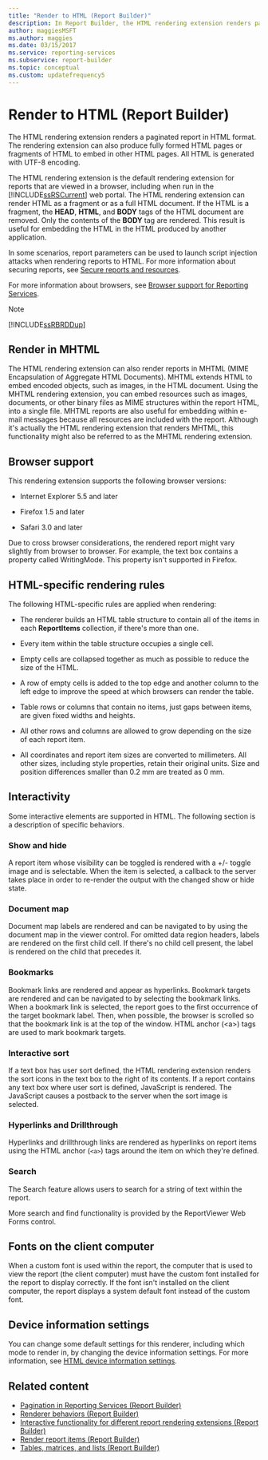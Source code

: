 ```yaml
---
title: "Render to HTML (Report Builder)"
description: In Report Builder, the HTML rendering extension renders paginated reports in HTML format. It can produce full HTML pages or fragments to embed in other pages.
author: maggiesMSFT
ms.author: maggies
ms.date: 03/15/2017
ms.service: reporting-services
ms.subservice: report-builder
ms.topic: conceptual
ms.custom: updatefrequency5
---
```

# Render to HTML (Report Builder)

  The HTML rendering extension renders a paginated report in HTML format. The rendering extension can also produce fully formed HTML pages or fragments of HTML to embed in other HTML pages. All HTML is generated with UTF-8 encoding.

The HTML rendering extension is the default rendering extension for reports that are viewed in a browser, including when run in the [!INCLUDE[ssRSCurrent](../../includes/ssrscurrent-md.md)] web portal. The HTML rendering extension can render HTML as a fragment or as a full HTML document. If the HTML is a fragment, the **HEAD**, **HTML**, and **BODY** tags of the HTML document are removed. Only the contents of the **BODY** tag are rendered. This result is useful for embedding the HTML in the HTML produced by another application.

In some scenarios, report parameters can be used to launch script injection attacks when rendering reports to HTML. For more information about securing reports, see [Secure reports and resources](../../reporting-services/security/secure-reports-and-resources.md).

For more information about browsers, see [Browser support for Reporting Services](../../reporting-services/browser-support-for-reporting-services-and-power-view.md).

> [!NOTE]  
> [!INCLUDE[ssRBRDDup](../../includes/ssrbrddup-md.md)]

## <a id="RenderingMHTML"></a> Render in MHTML

The HTML rendering extension can also render reports in MHTML (MIME Encapsulation of Aggregate HTML Documents). MHTML extends HTML to embed encoded objects, such as images, in the HTML document. Using the MHTML rendering extension, you can embed resources such as images, documents, or other binary files as MIME structures within the report HTML, into a single file. MHTML reports are also useful for embedding within e-mail messages because all resources are included with the report. Although it's actually the HTML rendering extension that renders MHTML, this functionality might also be referred to as the MHTML rendering extension.

## <a id="BrowserSupport"></a> Browser support

This rendering extension supports the following browser versions:

- Internet Explorer 5.5 and later

- Firefox 1.5 and later

- Safari 3.0 and later

Due to cross browser considerations, the rendered report might vary slightly from browser to browser. For example, the text box contains a property called WritingMode. This property isn't supported in Firefox.

## <a id="HTMLSpecificRenderingRules"></a> HTML-specific rendering rules

The following HTML-specific rules are applied when rendering:

- The renderer builds an HTML table structure to contain all of the items in each **ReportItems** collection, if there's more than one.

- Every item within the table structure occupies a single cell.

- Empty cells are collapsed together as much as possible to reduce the size of the HTML.

- A row of empty cells is added to the top edge and another column to the left edge to improve the speed at which browsers can render the table.

- Table rows or columns that contain no items, just gaps between items, are given fixed widths and heights.

- All other rows and columns are allowed to grow depending on the size of each report item.

- All coordinates and report item sizes are converted to millimeters. All other sizes, including style properties, retain their original units. Size and position differences smaller than 0.2 mm are treated as 0 mm.

## <a id="Interactivity"></a> Interactivity

Some interactive elements are supported in HTML. The following section is a description of specific behaviors.

### Show and hide

A report item whose visibility can be toggled is rendered with a +/- toggle image and is selectable. When the item is selected, a callback to the server takes place in order to re-render the output with the changed show or hide state.

### Document map

Document map labels are rendered and can be navigated to by using the document map in the viewer control. For omitted data region headers, labels are rendered on the first child cell. If there's no child cell present, the label is rendered on the child that precedes it.

### Bookmarks

Bookmark links are rendered and appear as hyperlinks. Bookmark targets are rendered and can be navigated to by selecting the bookmark links. When a bookmark link is selected, the report goes to the first occurrence of the target bookmark label. Then, when possible, the browser is scrolled so that the bookmark link is at the top of the window. HTML anchor (\<a>) tags are used to mark bookmark targets.

### Interactive sort

If a text box has user sort defined, the HTML rendering extension renders the sort icons in the text box to the right of its contents. If a report contains any text box where user sort is defined, JavaScript is rendered. The JavaScript causes a postback to the server when the sort image is selected.

### Hyperlinks and Drillthrough

Hyperlinks and drillthrough links are rendered as hyperlinks on report items using the HTML anchor (`<a>`) tags around the item on which they're defined.

### Search

The Search feature allows users to search for a string of text within the report.

More search and find functionality is provided by the ReportViewer Web Forms control.

## <a id="FontsOnClient"></a> Fonts on the client computer

When a custom font is used within the report, the computer that is used to view the report (the client computer) must have the custom font installed for the report to display correctly. If the font isn't installed on the client computer, the report displays a system default font instead of the custom font.

## <a id="DeviceInfo"></a> Device information settings

You can change some default settings for this renderer, including which mode to render in, by changing the device information settings. For more information, see [HTML device information settings](../../reporting-services/html-device-information-settings.md).

## Related content

- [Pagination in Reporting Services (Report Builder)](../../reporting-services/report-design/pagination-in-reporting-services-report-builder-and-ssrs.md)
- [Renderer behaviors (Report Builder)](../../reporting-services/report-design/rendering-behaviors-report-builder-and-ssrs.md)
- [Interactive functionality for different report rendering extensions (Report Builder)](../../reporting-services/report-builder/interactive-functionality-different-report-rendering-extensions.md)
- [Render report items (Report Builder)](../../reporting-services/report-design/rendering-report-items-report-builder-and-ssrs.md)
- [Tables, matrices, and lists (Report Builder)](../../reporting-services/report-design/tables-matrices-and-lists-report-builder-and-ssrs.md)
